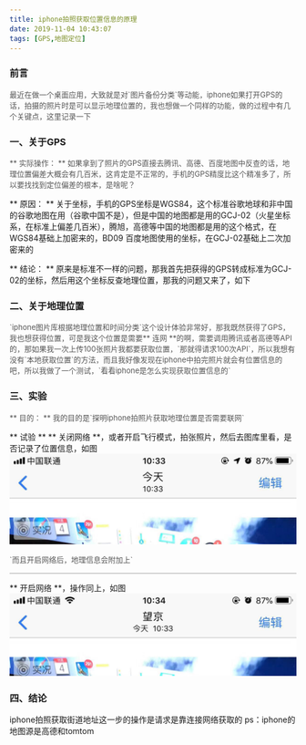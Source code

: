 ```yaml
---
title: iphone拍照获取位置信息的原理
date: 2019-11-04 10:43:07
tags: [GPS,地图定位]
---
```


### 前言
<p style='font-size:13px;color:#565656'>
最近在做一个桌面应用，大致就是对`图片备份分类`等动能，iphone如果打开GPS的话，拍摄的照片时是可以显示地理位置的，我也想做一个同样的功能，做的过程中有几个关键点，这里记录一下
</p>

### 一、关于GPS
<p style='font-size:13px;color:#565656'>
** 实际操作： **
如果拿到了照片的GPS直接去腾讯、高德、百度地图中反查的话，地理位置偏差大概会有几百米，这肯定是不正常的，手机的GPS精度比这个精准多了，所以要找找到定位偏差的根本，是啥呢？

** 原因： **
关于坐标，手机的GPS坐标是WGS84，这个标准谷歌地球和非中国的谷歌地图在用（谷歌中国不是），但是中国的地图都是用的GCJ-02（火星坐标系，在标准上偏差几百米），腾旭，高德等中国的地图都是用的这个格式，在WGS84基础上加密来的，BD09 百度地图使用的坐标，在GCJ-02基础上二次加密来的

** 结论： **
原来是标准不一样的问题，那我首先把获得的GPS转成标准为GCJ-02的坐标，然后用这个坐标反查地理位置，那我的问题又来了，如下
</p>


### 二、关于地理位置
<p style='font-size:13px;color:#565656'>
`iphone图片库根据地理位置和时间分类`这个设计体验非常好，那我既然获得了GPS，我也想获得位置，可是我这个位置是需要** 连网 **的啊，需要调用腾讯或者高德等API的，那如果我一次上传100张照片我都要获取位置，`那就得请求100次API`，所以我想有没有`本地获取位置`的方法，而且我好像发现在iphone中拍完照片就会有位置信息的吧，所以我做了一个测试，`看看iphone是怎么实现获取位置信息的`
</p>

### 三、实验
<p style='font-size:13px;color:#565656'>
** 目的： **
我的目的是`探明iphone拍照片获取地理位置是否需要联网`

** 试验  **
** 关闭网络 **，或者开启飞行模式，拍张照片，然后去图库里看，是否记录了位置信息，如图
![关闭网络](/images/iphone拍照获取位置信息的原理/2.jpeg)
<p style='font-size:13px;color:#565656'>`而且开启网络后，地理信息会附加上`</p>
<p style='border:1px solid #ccc'></p>

** 开启网络 **，操作同上，如图
![开启网络](/images/iphone拍照获取位置信息的原理/1.jpeg)
</p>

### 四、结论
iphone拍照获取街道地址这一步的操作是请求是靠连接网络获取的
ps：iphone的地图源是高德和tomtom